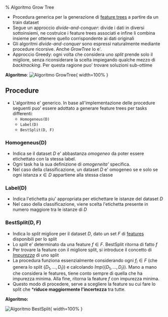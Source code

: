 % Algoritmo Grow Tree

* Procedura generica per la generazione di [feature trees](FeatureTrees.md) a
  partire da un train dataset
* Segue un approccio *divide-and-conquer*: divide i dati in diversi
  sottoinsiemi, ne costruice i feature trees associati e infine li combina
  insieme per ottenere quello corrispondente ai dati originali
* Gli algoritmi *divide-and-conquer* sono espressi naturalmente mediante
  procedure ricorsive. Anche *GrowTree* lo e'.
* Approccio Greedy: ogni volta che considera uno *split* prende solo il
  migliore, senza riconsiderare la scelta impiegando qualche mezzo di
  *backtracking*. Per questa ragione puo' trovare soluzioni sub-ottime

**Algoritmo**:
![Algoritmo GrowTree](./img/GrowTree.png){ width=100% }

## Procedure
* L'algoritmo e' generico. In base all'implementazione delle procedure seguenti
  puo' essere adottato a generare feature trees per tasks differenti:
    * `Homogeneus(D)`
    * `Label(D)`
    * `BestSplit(D, F)`

### Homogeneus(D) 
* Indica se il dataset $D$ e' abbastanza *omogeneo* da poter essere etichettato
  con la stessa label.
* Ogni task ha la sua definizione di *omogeneita'* specifica.
* Nel caso della classificazione, un dataset $D$ e' omogeneo se e solo se ogni
  istanza $x \in D$ appartiene alla stessa classe

### Label(D)
* Indica l'etichetta piu' appropriata per etichettare le istanze del dataset $D$
* Nel caso della classificazione, viene scelta l'etichetta presente in numero
  maggiore tra le istanze di $D$

### BestSplit(D, F)
* Indica lo *split* migliore per il dataset $D$, dato un set $F$ di
  [features](Features.md) disponibili per lo split
* Lo *split* e' determinato da una feature $f \in F$. BestSplit ritorna di fatto
  $f$
* Per trovare la feature con il migliore split, si introduce il concetto di
  *[Impurezza](Impurezza.md)* di uno split
* La procedura funziona essenzialmente considerando ogni $f_i \in F$ (che genera
  lo split $\{ D_1, \dots, D_l \}$) e calcolando $Imp(\{ D_1, \dots, D_l \})$.
  Mano a mano che considera le features, tiene conto sempre di quella che ha
  impurezza minima. Alla fine, ritorna la feature $f$ con impurezza minima.
* Questo modo di procedere, serve a scegliere la feature su cui fare lo split
  che ***riduce maggiormente l'incertezza** tra tutte.

**Algoritmo:**

![Algoritmo BestSplit](img/BestSplit.png){ width=100% }
